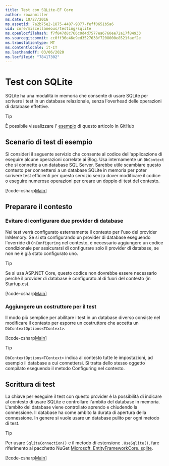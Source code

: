 ```yaml
---
title: Test con SQLite-EF Core
author: rowanmiller
ms.date: 10/27/2016
ms.assetid: 7a2b75e2-1875-4487-9877-feff0651b5a6
uid: core/miscellaneous/testing/sqlite
ms.openlocfilehash: f7f847d8c766c0d4d7577ea6760ee72a17f84933
ms.sourcegitcommit: cc0ff36e46e9ed3527638f7208000e8521faef2e
ms.translationtype: MT
ms.contentlocale: it-IT
ms.lasthandoff: 03/06/2020
ms.locfileid: "78417302"
---
```

# <a name="testing-with-sqlite"></a>Test con SQLite

SQLite ha una modalità in memoria che consente di usare SQLite per scrivere i test in un database relazionale, senza l'overhead delle operazioni di database effettive.

> [!TIP]  
> È possibile visualizzare l' [esempio](https://github.com/dotnet/EntityFramework.Docs/tree/master/samples/core/Miscellaneous/Testing) di questo articolo in GitHub

## <a name="example-testing-scenario"></a>Scenario di test di esempio

Si consideri il seguente servizio che consente al codice dell'applicazione di eseguire alcune operazioni correlate ai Blog. Usa internamente un `DbContext` che si connette a un database SQL Server. Sarebbe utile scambiare questo contesto per connettersi a un database SQLite in memoria per poter scrivere test efficienti per questo servizio senza dover modificare il codice o eseguire numerose operazioni per creare un doppio di test del contesto.

[!code-csharp[Main](../../../../samples/core/Miscellaneous/Testing/BusinessLogic/BlogService.cs)]

## <a name="get-your-context-ready"></a>Preparare il contesto

### <a name="avoid-configuring-two-database-providers"></a>Evitare di configurare due provider di database

Nei test verrà configurato esternamente il contesto per l'uso del provider InMemory. Se si sta configurando un provider di database eseguendo l'override di `OnConfiguring` nel contesto, è necessario aggiungere un codice condizionale per assicurarsi di configurare solo il provider di database, se non ne è già stato configurato uno.

> [!TIP]  
> Se si usa ASP.NET Core, questo codice non dovrebbe essere necessario perché il provider di database è configurato al di fuori del contesto (in Startup.cs).

[!code-csharp[Main](../../../../samples/core/Miscellaneous/Testing/BusinessLogic/BloggingContext.cs#OnConfiguring)]

### <a name="add-a-constructor-for-testing"></a>Aggiungere un costruttore per il test

Il modo più semplice per abilitare i test in un database diverso consiste nel modificare il contesto per esporre un costruttore che accetta un `DbContextOptions<TContext>`.

[!code-csharp[Main](../../../../samples/core/Miscellaneous/Testing/BusinessLogic/BloggingContext.cs#Constructors)]

> [!TIP]  
> `DbContextOptions<TContext>` indica al contesto tutte le impostazioni, ad esempio il database a cui connettersi. Si tratta dello stesso oggetto compilato eseguendo il metodo Configuring nel contesto.

## <a name="writing-tests"></a>Scrittura di test

La chiave per eseguire il test con questo provider è la possibilità di indicare al contesto di usare SQLite e controllare l'ambito del database in memoria. L'ambito del database viene controllato aprendo e chiudendo la connessione. Il database ha come ambito la durata di apertura della connessione. In genere si vuole usare un database pulito per ogni metodo di test.

>[!TIP]
> Per usare `SqliteConnection()` e il metodo di estensione `.UseSqlite()`, fare riferimento al pacchetto NuGet [Microsoft. EntityFrameworkCore. sqlite](https://www.nuget.org/packages/Microsoft.EntityFrameworkCore.Sqlite/).

[!code-csharp[Main](../../../../samples/core/Miscellaneous/Testing/TestProject/SQLite/BlogServiceTests.cs)]
